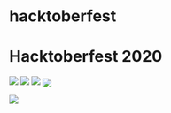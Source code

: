 # hacktoberfest
# Hacktoberfest 2020

<img src="https://img.shields.io/github/contributors/MANISH-CHOUHAN/hacktoberfest">  <img src="https://img.shields.io/github/last-commit/MANISH-CHOUHAN/hacktoberfest"> <img src="https://img.shields.io/github/issues-raw/MANISH-CHOUHAN/hacktoberfest"> <img align="center" src="https://visitor-badge.laobi.icu/badge?page_id=MANISH-CHOUHAN.hacktoberfest.visitor-badge">

<img src="https://hacktoberfest.digitalocean.com/assets/HF-full-logo-b05d5eb32b3f3ecc9b2240526104cf4da3187b8b61963dd9042fdc2536e4a76c.svg">
